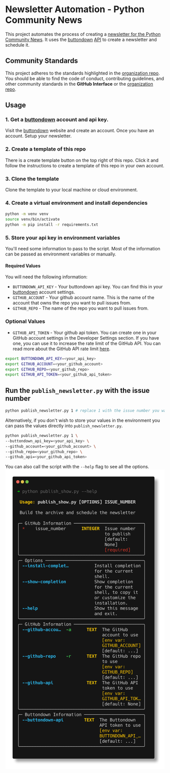 # Newsletter Automation - Python Community News

This project automates the process of creating a [newsletter for the Python Community News](https://buttondown.email/python-community-news). It uses the [buttondown](https://buttondown.email/) [API](https://api.buttondown.email) to create a newsletter and schedule it.

## Community Standards

This project adheres to the standards highlighted in the [organization repo](https://github.com/python-community-news/.github). You should be able to find the code of conduct, contributing guidelines, and other community standards in the **GitHub Interface** or the [organization repo](https://github.com/python-community-news/.github).

## Usage
### 1. Get a [buttondown](https://buttondown.email/) account and api key.

Visit the [buttondown](https://buttondown.email/) website and create an account. Once you have an account. Setup your newsletter. 
### 2. Create a template of this repo

There is a create template button on the top right of this repo. Click it and follow the instructions to create a template of this repo in your own account.

### 3. Clone the template

Clone the template to your local machine or cloud environment.

### 4. Create a virtual environment and install dependencies

```bash
python -m venv venv
source venv/bin/activate
python -m pip install -r requirements.txt
```

### 5. Store your api key in environment variables

You'll need some information to pass to the script. Most of the information can be passed as environment variables or manually.

#### Required Values
You will need the following information:

- `BUTTONDOWN_API_KEY` - Your buttondown api key. You can find this in your [buttondown](https://buttondown.email/) account settings.
- `GITHUB_ACCOUNT` - Your github account name. This is the name of the account that owns the repo you want to pull issues from.
- `GITHUB_REPO` - The name of the repo you want to pull issues from.

### Optional Values

- `GITHUB_API_TOKEN` - Your github api token. You can create one in your GitHub account settings in the Developer Settings section. If you have one, you can use it to increase the rate limit of the GitHub API. You can read more about the GitHub API rate limit [here](https://docs.github.com/en/rest/overview/resources-in-the-rest-api#rate-limiting).

```bash 
export BUTTONDOWN_API_KEY=<your_api_key>
export GITHUB_ACCOUNT=<your_github_account>
export GITHUB_REPO=<your_github_repo>
export GITHUB_API_TOKEN=<your_github_api_token>
```

## Run the `publish_newsletter.py` with the issue number

```bash
python publish_newsletter.py 1 # replace 1 with the issue number you want to publish

```

Alternatively, if you don't wish to store your values in the environment you can pass the values directly into `publish_newsletter.py`.

```bash
python publish_newsletter.py 1 \ 
--buttondown_api_key=<your_api_key> \ 
--github_account=<your_github_account> \
--github_repo=<your_github_repo> \
--github_api=<your_github_api_token>
```

You can also call the script with the `--help` flag to see all the options.
![](assets/publish_newsletter_help.png)
